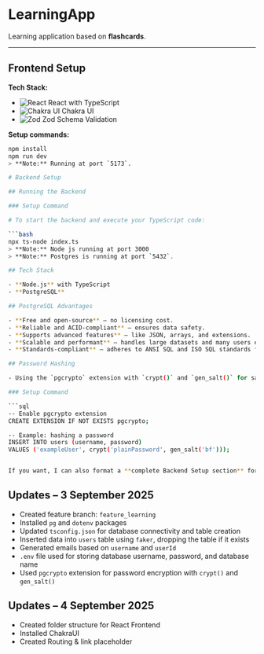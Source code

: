 # LearningApp

Learning application based on **flashcards**.

---

## Frontend Setup

**Tech Stack:**

- ![React](https://img.shields.io/badge/React-61DAFB?logo=react&logoColor=black) React with TypeScript
- ![Chakra UI](https://img.shields.io/badge/Chakra_UI-319795?logo=chakra-ui&logoColor=white) Chakra UI
- ![Zod](https://img.shields.io/badge/Zod-000000?logo=zod&logoColor=white) Zod Schema Validation

**Setup commands:**

````bash
npm install
npm run dev
> **Note:** Running at port `5173`.

# Backend Setup

## Running the Backend

### Setup Command

# To start the backend and execute your TypeScript code:

```bash
npx ts-node index.ts
> **Note:** Node js running at port 3000
> **Note:** Postgres is running at port `5432`.

## Tech Stack

- **Node.js** with TypeScript
- **PostgreSQL**

## PostgreSQL Advantages

- **Free and open-source** – no licensing cost.
- **Reliable and ACID-compliant** – ensures data safety.
- **Supports advanced features** – like JSON, arrays, and extensions.
- **Scalable and performant** – handles large datasets and many users efficiently.
- **Standards-compliant** – adheres to ANSI SQL and ISO SQL standards for portability.

## Password Hashing

- Using the `pgcrypto` extension with `crypt()` and `gen_salt()` for salted password hashing.

### Setup Command

```sql
-- Enable pgcrypto extension
CREATE EXTENSION IF NOT EXISTS pgcrypto;

-- Example: hashing a password
INSERT INTO users (username, password)
VALUES ('exampleUser', crypt('plainPassword', gen_salt('bf')));


If you want, I can also format a **complete Backend Setup section** for README.md including **Node.js server setup, environment variables, and database connection** so someone can follow it step-by-step. Do you want me to do that?
````

## Updates – 3 September 2025

- Created feature branch: `feature_learning`
- Installed `pg` and `dotenv` packages
- Updated `tsconfig.json` for database connectivity and table creation
- Inserted data into `users` table using `faker`, dropping the table if it exists
- Generated emails based on `username` and `userId`
- `.env` file used for storing database username, password, and database name
- Used `pgcrypto` extension for password encryption with `crypt()` and `gen_salt()`

## Updates – 4 September 2025

- Created folder structure for React Frontend
- Installed ChakraUI
- Created Routing & link placeholder
